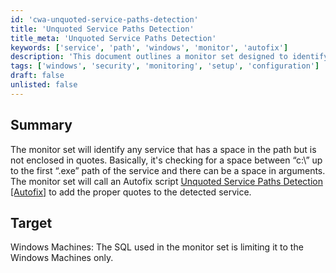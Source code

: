 ```yaml
---
id: 'cwa-unquoted-service-paths-detection'
title: 'Unquoted Service Paths Detection'
title_meta: 'Unquoted Service Paths Detection'
keywords: ['service', 'path', 'windows', 'monitor', 'autofix']
description: 'This document outlines a monitor set designed to identify services with unquoted paths on Windows machines. It checks for spaces in the service path and ensures proper quoting to enhance security. An Autofix script is provided to automatically correct these paths.'
tags: ['windows', 'security', 'monitoring', 'setup', 'configuration']
draft: false
unlisted: false
---
```

## Summary

The monitor set will identify any service that has a space in the path but is not enclosed in quotes. Basically, it's checking for a space between “c:\” up to the first “.exe” path of the service and there can be a space in arguments. The monitor set will call an Autofix script [Unquoted Service Paths Detection [Autofix]](https://proval.itglue.com/DOC-5078775-9031676) to add the proper quotes to the detected service.

## Target

Windows Machines: The SQL used in the monitor set is limiting it to the Windows Machines only.


